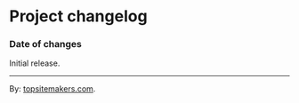# Project changelog

### Date of changes

Initial release.

<hr>

By: [topsitemakers.com](http://www.topsitemakers.com).
